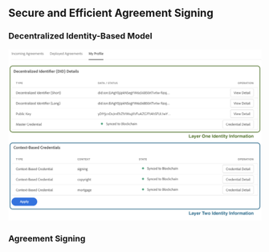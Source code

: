 ## Secure and Efficient Agreement Signing

### Decentralized Identity-Based Model
![](Screenshots/did_first_second_layers.png)

### Agreement Signing
